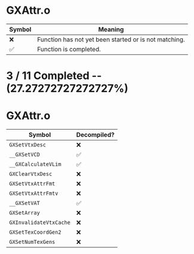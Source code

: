 # GXAttr.o
| Symbol | Meaning 
| ------------- | ------------- 
| :x: | Function has not yet been started or is not matching. 
| :white_check_mark: | Function is completed. 


# 3 / 11 Completed -- (27.27272727272727%)
# GXAttr.o
| Symbol | Decompiled? |
| ------------- | ------------- |
| `GXSetVtxDesc` | :x: |
| `__GXSetVCD` | :white_check_mark: |
| `__GXCalculateVLim` | :white_check_mark: |
| `GXClearVtxDesc` | :x: |
| `GXSetVtxAttrFmt` | :x: |
| `GXSetVtxAttrFmtv` | :x: |
| `__GXSetVAT` | :white_check_mark: |
| `GXSetArray` | :x: |
| `GXInvalidateVtxCache` | :x: |
| `GXSetTexCoordGen2` | :x: |
| `GXSetNumTexGens` | :x: |
